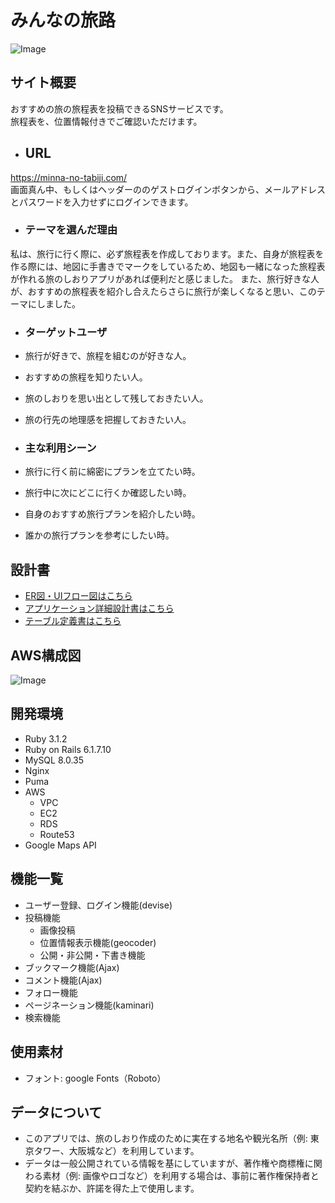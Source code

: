 # みんなの旅路

![Image](https://github.com/user-attachments/assets/f30ae373-72b9-4191-8586-890e45eeea99)

## サイト概要
おすすめの旅の旅程表を投稿できるSNSサービスです。<br>
旅程表を、位置情報付きでご確認いただけます。

- ## URL
https://minna-no-tabiji.com/ <br>
画面真ん中、もしくはヘッダーののゲストログインボタンから、メールアドレスとパスワードを入力せずにログインできます。

- ### テーマを選んだ理由

私は、旅行に行く際に、必ず旅程表を作成しております。また、自身が旅程表を作る際には、地図に手書きでマークをしているため、地図も一緒になった旅程表が作れる旅のしおりアプリがあれば便利だと感じました。
また、旅行好きな人が、おすすめの旅程表を紹介し合えたらさらに旅行が楽しくなると思い、このテーマにしました。

- ### ターゲットユーザ

- 旅行が好きで、旅程を組むのが好きな人。
- おすすめの旅程を知りたい人。
- 旅のしおりを思い出として残しておきたい人。
- 旅の行先の地理感を把握しておきたい人。

- ### 主な利用シーン

- 旅行に行く前に綿密にプランを立てたい時。
- 旅行中に次にどこに行くか確認したい時。
- 自身のおすすめ旅行プランを紹介したい時。
- 誰かの旅行プランを参考にしたい時。

## 設計書
- [ER図・UIフロー図はこちら](https://app.diagrams.net/#G1-YS-6yFkuxo5he79xrudsHJI9GZVH0rU#%7B%22pageId%22%3A%22-yT91W0jGG4PveUTrms9%22%7D)
- [アプリケーション詳細設計書はこちら](https://docs.google.com/spreadsheets/d/17Q9Fz1kNpNv5muBtrOj0HQ6NsExVsC66fTzZZlE0Vao/edit?gid=549108681#gid=549108681)
- [テーブル定義書はこちら](https://docs.google.com/spreadsheets/d/1ccuTQBmAbBUtC1A0iU8rwdNNuAHLwu6gyJ1eA8egO_U/edit?gid=1185360574#gid=1185360574)

## AWS構成図
![Image](https://github.com/user-attachments/assets/d7d7ccbc-0cbe-4f8c-bccf-c9d1bd263dfc)


## 開発環境
- Ruby 3.1.2
- Ruby on Rails 6.1.7.10
- MySQL 8.0.35
- Nginx
- Puma
- AWS
  - VPC
  - EC2
  - RDS
  - Route53
- Google Maps API

## 機能一覧
- ユーザー登録、ログイン機能(devise)
- 投稿機能
  - 画像投稿
  - 位置情報表示機能(geocoder)
  - 公開・非公開・下書き機能
- ブックマーク機能(Ajax)
- コメント機能(Ajax)
- フォロー機能
- ページネーション機能(kaminari)
- 検索機能

## 使用素材
- フォント: google Fonts（Roboto）

## データについて
- このアプリでは、旅のしおり作成のために実在する地名や観光名所（例: 東京タワー、大阪城など）を利用しています。
- データは一般公開されている情報を基にしていますが、著作権や商標権に関わる素材（例: 画像やロゴなど）を利用する場合は、事前に著作権保持者と契約を結ぶか、許諾を得た上で使用します。
